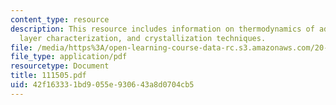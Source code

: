 ```yaml
---
content_type: resource
description: This resource includes information on thermodynamics of adsorption, adsorbed
  layer characterization, and crystallization techniques.
file: /media/https%3A/open-learning-course-data-rc.s3.amazonaws.com/20-442-molecular-structure-of-biological-materials-be-442-fall-2005/42f163331bd9055e930643a8d0704cb5_111505.pdf
file_type: application/pdf
resourcetype: Document
title: 111505.pdf
uid: 42f16333-1bd9-055e-9306-43a8d0704cb5
---
```

